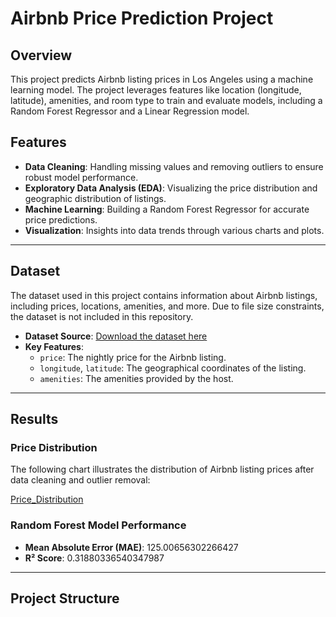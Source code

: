 # Airbnb Price Prediction Project

## Overview
This project predicts Airbnb listing prices in Los Angeles using a machine learning model. The project leverages features like location (longitude, latitude), amenities, and room type to train and evaluate models, including a Random Forest Regressor and a Linear Regression model.

## Features
- **Data Cleaning**: Handling missing values and removing outliers to ensure robust model performance.
- **Exploratory Data Analysis (EDA)**: Visualizing the price distribution and geographic distribution of listings.
- **Machine Learning**: Building a Random Forest Regressor for accurate price predictions.
- **Visualization**: Insights into data trends through various charts and plots.

---

## Dataset
The dataset used in this project contains information about Airbnb listings, including prices, locations, amenities, and more. Due to file size constraints, the dataset is not included in this repository.

- **Dataset Source**: [Download the dataset here](https://insideairbnb.com/get-the-data/)
- **Key Features**:
  - `price`: The nightly price for the Airbnb listing.
  - `longitude`, `latitude`: The geographical coordinates of the listing.
  - `amenities`: The amenities provided by the host.

---

## Results
### Price Distribution

The following chart illustrates the distribution of Airbnb listing prices after data cleaning and outlier removal:

[Price_Distribution](https://github.com/user-attachments/assets/e04d18ed-2b44-4a0d-8a55-4f837f8a8007)


### Random Forest Model Performance
- **Mean Absolute Error (MAE)**: 125.00656302266427
- **R² Score**: 0.31880336540347987

---

## Project Structure
